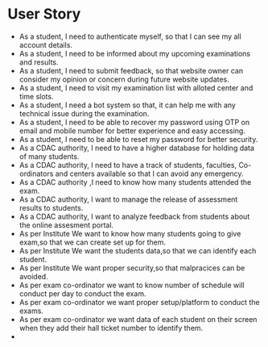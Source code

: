 # User Story
- As a student, I need to authenticate myself, so that I can see my all account details.
- As a student, I need to be informed about my upcoming examinations and results.
- As a student, I need to submit feedback, so that website owner can consider my opinion or concern during future website updates.
- As a student, I need to visit my examination list with alloted center and time slots.
- As a student, I need a bot system so that, it can help me with any technical issue during the examination.
- As a student, I need to be able to recover my password using OTP on email and mobile number for better experience and easy accessing.
- As a student, I need to be able to reset my password for better security.
- As a CDAC authority, I need to have a higher database for holding data of many students.
- As a CDAC authority, I need to have a track of students, faculties, Co-ordinators and centers available so that I can avoid any emergency.
- As a CDAC authority ,I need to know how many students attended the exam.
- As a CDAC authority, I want to manage the release of assessment results to students.
- As a CDAC authority, I want to analyze feedback from students about the online assesment portal.
- As per Institute We want to know how many students going to give exam,so that we can create set up for them.
- As per Institute We want the students data,so that we can identify each student.
- As per Institute We want proper security,so that malpracices can be avoided.
- As per exam co-ordinator we want to know number of schedule will conduct per day to conduct the exam.
- As per exam co-ordinator we want proper setup/platform to conduct the exams.
- As per exam co-ordinator we want data of each student on their screen when they add their hall ticket number to identify them.
- 
